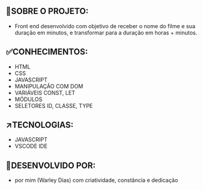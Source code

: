 ## 🎯SOBRE O PROJETO:
- Front end desenvolvido com objetivo de receber o nome do filme e sua duração em minutos, e transformar para a duração em horas + minutos.

## ✅CONHECIMENTOS:
- HTML
- CSS
- JAVASCRIPT
- MANIPULAÇÃO COM DOM
- VARIÁVEIS CONST, LET
- MÓDULOS
- SELETORES ID, CLASSE, TYPE

## ↗️TECNOLOGIAS: 
- JAVASCRIPT
- VSCODE IDE

## 🤚DESENVOLVIDO POR:
- por mim (Warley Dias) com criatividade, constância e dedicação
